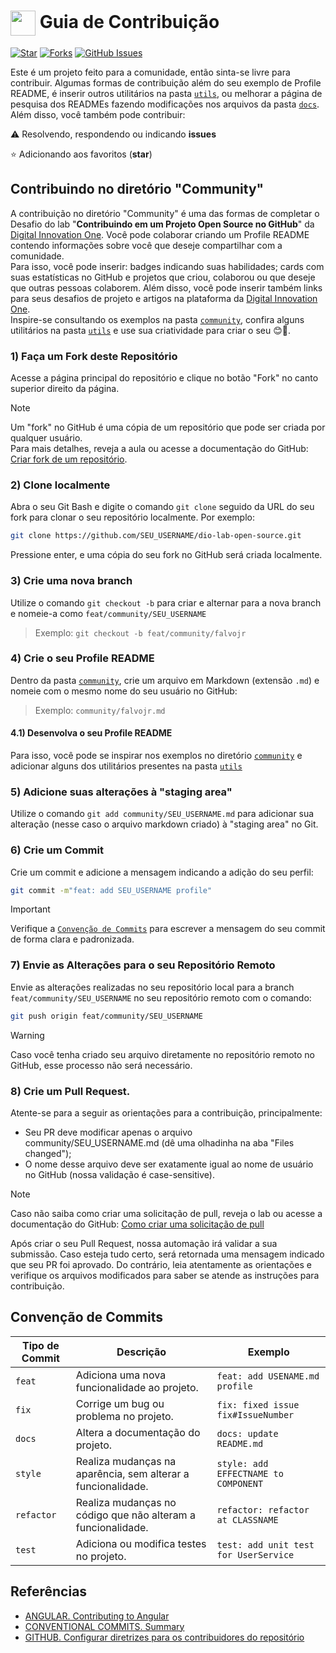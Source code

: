 <h1>
    <a href="https://www.dio.me/">
     <img align="center" width="40px" src="https://hermes.digitalinnovation.one/assets/diome/logo-minimized.png"></a>
    <span> Guia de Contribuição</span>
</h1>

[![Star](https://img.shields.io/github/stars/digitalinnovationone/dio-lab-open-source?style=social)](https://github.com/digitalinnovationone/dio-lab-open-source/stargazers)
[![Forks](https://img.shields.io/github/forks/digitalinnovationone/dio-lab-open-source?style=social)](https://github.com/digitalinnovationone/dio-lab-open-source/forks)
[![GitHub Issues](https://img.shields.io/github/issues/digitalinnovationone/dio-lab-open-source?style=social)](https://github.com/digitalinnovationone/dio-lab-open-source/issues/)

 Este é um projeto feito para a comunidade, então sinta-se livre para contribuir. Algumas formas de contribuição além do seu exemplo de Profile README, é inserir outros utilitários na pasta [`utils`](https://github.com/digitalinnovationone/dio-lab-open-source/tree/main/utils), ou melhorar a página de pesquisa dos READMEs fazendo modificações nos arquivos da pasta [`docs`](https://github.com/digitalinnovationone/dio-lab-open-source/tree/main/docs). <br>
 Além disso, você também pode contribuir:
 
⚠️ Resolvendo, respondendo ou indicando **issues**

⭐ Adicionando aos favoritos (**star**) 

##  Contribuindo no diretório "Community" 
 A contribuição no diretório "Community" é uma das formas de completar o Desafio do lab "**Contribuindo em um Projeto Open Source no GitHub**" da [Digital Innovation One](https://www.dio.me/). Você pode colaborar criando um Profile README contendo informações sobre você que deseje compartilhar com a comunidade. <br>
 Para isso, você pode inserir: badges indicando suas habilidades; cards com suas estatísticas no GitHub e projetos que criou, colaborou ou que deseje que outras pessoas colaborem. Além disso, você pode inserir também links para seus desafios de projeto e artigos na plataforma da [Digital Innovation One](https://www.dio.me/). <br>
 Inspire-se consultando os exemplos na pasta [`community`](https://github.com/digitalinnovationone/dio-lab-open-source/tree/main/community), confira alguns utilitários na pasta [`utils`](https://github.com/digitalinnovationone/dio-lab-open-source/tree/main/utils) e use sua criatividade para criar o seu 😊💙.

### 1) Faça um **Fork** deste Repositório
Acesse a página principal do repositório e clique no botão "Fork" no canto superior direito da página.
> [!NOTE]  
> Um "fork" no GitHub é uma cópia de um repositório que pode ser criada por qualquer usuário. <br>
> Para mais detalhes, reveja a aula ou acesse a documentação do GitHub: [Criar fork de um repositório](https://docs.github.com/pt/pull-requests/collaborating-with-pull-requests/working-with-forks/fork-a-repo).

### 2) Clone localmente
Abra o seu Git Bash e digite o comando `git clone` seguido da URL do seu fork para clonar o seu repositório localmente. Por exemplo:
```bash
git clone https://github.com/SEU_USERNAME/dio-lab-open-source.git
```
Pressione enter, e uma cópia do seu fork no GitHub será criada localmente.

### 3) Crie uma nova **branch** 
Utilize o comando `git checkout -b` para criar e alternar para a nova branch e nomeie-a como `feat/community/SEU_USERNAME`
> Exemplo: `git checkout -b feat/community/falvojr`

### 4) Crie o seu Profile README
 Dentro da pasta [`community`](https://github.com/digitalinnovationone/dio-lab-open-source/tree/main/community), crie um arquivo em Markdown (extensão `.md`) e nomeie com o mesmo nome do seu usuário no GitHub:

> Exemplo: `community/falvojr.md`

#### 4.1) Desenvolva o seu Profile README
Para isso, você pode se inspirar nos exemplos no diretório [`community`](https://github.com/digitalinnovationone/dio-lab-open-source/tree/main/community) e adicionar alguns dos utilitários presentes na pasta [`utils`](https://github.com/digitalinnovationone/dio-lab-open-source/tree/main/utils)

### 5) Adicione suas alterações à "staging area" 
Utilize o comando `git add community/SEU_USERNAME.md` para adicionar sua alteração (nesse caso o arquivo markdown criado)  à "staging area" no Git.

### 6) Crie um Commit
Crie um commit e adicione a mensagem indicando a adição do seu perfil:
```bash
git commit -m"feat: add SEU_USERNAME profile"
```
>[!IMPORTANT]
> Verifique a [`Convenção de Commits`](https://github.com/digitalinnovationone/dio-lab-open-source/blob/main/CONTRIBUTING.md#conven%C3%A7%C3%A3o-de-commits) para escrever a mensagem do seu commit de forma clara e padronizada.

### 7) Envie as Alterações para o seu Repositório Remoto
Envie as alterações realizadas no seu repositório local para a branch `feat/community/SEU_USERNAME` no seu repositório remoto com o comando:
```bash
git push origin feat/community/SEU_USERNAME
```
>[!WARNING]
> Caso você tenha criado seu arquivo diretamente no repositório remoto no GitHub, esse processo não será necessário.

### 8) Crie um **Pull Request**.

Atente-se para a seguir as orientações para a contribuição, principalmente:
- Seu PR deve modificar apenas o arquivo community/SEU_USERNAME.md (dê uma olhadinha na aba "Files changed");
- O nome desse arquivo deve ser exatamente igual ao nome de usuário no GitHub (nossa validação é case-sensitive).

>[!NOTE]
> Caso não saiba como criar uma solicitação de pull, reveja o lab ou acesse a documentação do GitHub: [Como criar uma solicitação de pull
](https://docs.github.com/pt/pull-requests/collaborating-with-pull-requests/proposing-changes-to-your-work-with-pull-requests/creating-a-pull-request)

Após criar o seu Pull Request, nossa automação irá validar a sua submissão. Caso esteja tudo certo, será retornada uma mensagem indicado que seu PR foi aprovado. Do contrário, leia atentamente as orientações e verifique os arquivos modificados para saber se atende as instruções para contribuição.
    
    
## Convenção de Commits 

| Tipo de Commit |Descrição                                                            | Exemplo
| ---------------|----------------------------------------------------------------------|-----------
| `feat`         | Adiciona uma nova funcionalidade ao projeto.                         | `feat: add USENAME.md profile`
| `fix`          | Corrige um bug ou problema no projeto.                               | `fix: fixed issue fix#IssueNumber`
| `docs`         | Altera a documentação do projeto.| `docs: update README.md`
| `style`        | Realiza mudanças na aparência, sem alterar a funcionalidade.         | `style: add EFFECTNAME to COMPONENT`
| `refactor`     | Realiza mudanças no código que não alteram a funcionalidade.         | `refactor: refactor at CLASSNAME`
| `test`         | Adiciona ou modifica testes no projeto.                             | `test: add unit test for UserService`


## Referências
- [ANGULAR. Contributing to Angular](https://github.com/angular/angular/blob/22b96b9/CONTRIBUTING.md)
- [CONVENTIONAL COMMITS. Summary](https://www.conventionalcommits.org/en/v1.0.0/)
- [GITHUB. Configurar diretrizes para os contribuidores do repositório](https://docs.github.com/pt/communities/setting-up-your-project-for-healthy-contributions/setting-guidelines-for-repository-contributors)
